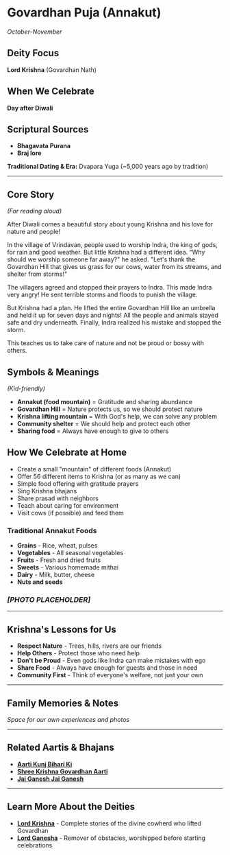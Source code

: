 # Govardhan Puja (Annakut)
*October-November*

## Deity Focus
**Lord Krishna** (Govardhan Nath)

## When We Celebrate
**Day after Diwali**

## Scriptural Sources
- **Bhagavata Purana**
- **Braj lore**

**Traditional Dating & Era:** Dvapara Yuga (~5,000 years ago by tradition)

---

## Core Story
*(For reading aloud)*

After Diwali comes a beautiful story about young Krishna and his love for nature and people!

In the village of Vrindavan, people used to worship Indra, the king of gods, for rain and good weather. But little Krishna had a different idea. "Why should we worship someone far away?" he asked. "Let's thank the Govardhan Hill that gives us grass for our cows, water from its streams, and shelter from storms!"

The villagers agreed and stopped their prayers to Indra. This made Indra very angry! He sent terrible storms and floods to punish the village.

But Krishna had a plan. He lifted the entire Govardhan Hill like an umbrella and held it up for seven days and nights! All the people and animals stayed safe and dry underneath. Finally, Indra realized his mistake and stopped the storm.

This teaches us to take care of nature and not be proud or bossy with others.

## Symbols & Meanings
*(Kid-friendly)*

- **Annakut (food mountain)** = Gratitude and sharing abundance
- **Govardhan Hill** = Nature protects us, so we should protect nature
- **Krishna lifting mountain** = With God's help, we can solve any problem
- **Community shelter** = We should help and protect each other
- **Sharing food** = Always have enough to give to others

## How We Celebrate at Home

- Create a small "mountain" of different foods (Annakut)
- Offer 56 different items to Krishna (or as many as we can)
- Simple food offering with gratitude prayers
- Sing Krishna bhajans
- Share prasad with neighbors
- Teach about caring for environment
- Visit cows (if possible) and feed them

### Traditional Annakut Foods
- **Grains** - Rice, wheat, pulses
- **Vegetables** - All seasonal vegetables
- **Fruits** - Fresh and dried fruits
- **Sweets** - Various homemade mithai
- **Dairy** - Milk, butter, cheese
- **Nuts and seeds**

### *[PHOTO PLACEHOLDER]*

---

## Krishna's Lessons for Us

- **Respect Nature** - Trees, hills, rivers are our friends
- **Help Others** - Protect those who need help
- **Don't be Proud** - Even gods like Indra can make mistakes with ego
- **Share Food** - Always have enough for guests and those in need
- **Community First** - Think of everyone's welfare, not just your own

---

## Family Memories & Notes
*Space for our own experiences and photos*

---

## Related Aartis & Bhajans

- **[Aarti Kunj Bihari Ki](../section2-aartis-bhajans/01-aarti-kunj-bihari.md)**
- **[Shree Krishna Govardhan Aarti](../section2-aartis-bhajans/12-govardhan-aarti.md)**
- **[Jai Ganesh Jai Ganesh](../section2-aartis-bhajans/06-jai-ganesh.md)**

---

## Learn More About the Deities

- **[Lord Krishna](../section3-deities/04-lord-krishna.md)** - Complete stories of the divine cowherd who lifted Govardhan
- **[Lord Ganesha](../section3-deities/03-lord-ganesha.md)** - Remover of obstacles, worshipped before starting celebrations